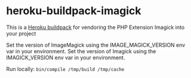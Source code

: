 heroku-buildpack-imagick
=================================

This is a [Heroku buildpack](http://devcenter.heroku.com/articles/buildpacks) for vendoring the PHP Extension Imagick into your project

Set the version of ImageMagick using the IMAGE_MAGICK_VERSION env var in your environment.
Set the version of Imagick using the IMAGICK_VERSION env var in your environment.

Run locally:
```bin/compile /tmp/build /tmp/cache```